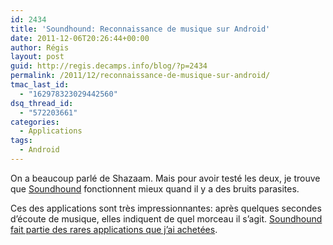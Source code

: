 ```yaml
---
id: 2434
title: 'Soundhound: Reconnaissance de musique sur Android'
date: 2011-12-06T20:26:44+00:00
author: Régis
layout: post
guid: http://regis.decamps.info/blog/?p=2434
permalink: /2011/12/reconnaissance-de-musique-sur-android/
tmac_last_id:
  - "162978323029442560"
dsq_thread_id:
  - "572203661"
categories:
  - Applications
tags:
  - Android
---
```

On a beaucoup parlé de Shazaam. Mais pour avoir testé les deux, je trouve que [Soundhound](https://market.android.com/details?id=com.melodis.midomiMusicIdentifier "Soundhound music identifier sur Android market") fonctionnent mieux quand il y a des bruits parasites.

Ces des applications sont très impressionnantes: après quelques secondes d&rsquo;écoute de musique, elles indiquent de quel morceau il s&rsquo;agit. [Soundhound fait partie des rares applications que j&rsquo;ai achetées](https://plus.google.com/u/0/109077227750219303548/posts/B5MTuHAEAhS "Annonce de la promo sur Google+").